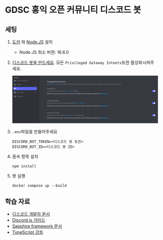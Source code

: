 # GDSC 홍익 오픈 커뮤니티 디스코드 봇

## 세팅

1. [도커](https://docker.com) 와 [Node.JS](https://nodejs.org) 설치

   - Node.JS 최소 버젼: 16.6.0

2. [디스코드 봇을 만드세요](https://discordjs.guide/preparations/setting-up-a-bot-application.html).
   모든 `Privileged Gateway Intents`또한 활성화시켜주세요.

   ![예시](.github/privileged-gateway-intents.png)

3. `.env`파일을 만들어주세요

   ```dosini
   DISCORD_BOT_TOKEN=<디스코드 봇 토큰>
   DISCORD_BOT_ID=<디스코드 봇 ID>
   ```

4. 종속 항목 설치

   ```
   npm install
   ```

5. 봇 실행

   ```
   docker compose up --build
   ```

## 학습 자료

- [디스코드 개발자 문서](https://discord.com/developers/docs)
- [Discord.js 가이드](https://discordjs.guide)
- [Sapphire framework 문서](https://sapphirejs.dev/docs/General/Welcome)
- [TypeScript 강좌](https://www.typescripttutorial.net)
